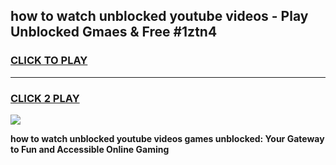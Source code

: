 
## how to watch unblocked youtube videos - Play Unblocked Gmaes & Free #1ztn4
<h3>
<a href="https://news.freeplayer.one?title=how_to_watch_unblocked_youtube_videos&ref=27F">CLICK TO PLAY</a></h3>
<hr>

<h3>
<a href="https://news.freeplayer.one?title=how_to_watch_unblocked_youtube_videos&ref=27F">CLICK 2 PLAY</a>
  
</h3>

<a href="https://news.freeplayer.one?title=how_to_watch_unblocked_youtube_videos&ref=27F/"><img src="https://clearcache.store/games.png"></a>


**how to watch unblocked youtube videos games unblocked: Your Gateway to Fun and Accessible Online Gaming**
